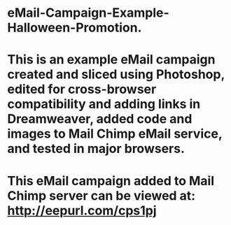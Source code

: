 # eMail-Campaign-Example-Halloween-Promotion.
# This is an example eMail campaign created and sliced using Photoshop, edited for cross-browser compatibility and adding links in Dreamweaver, added code and images to Mail Chimp eMail service, and tested in major browsers.
# This eMail campaign added to Mail Chimp server can be viewed at: http://eepurl.com/cps1pj

